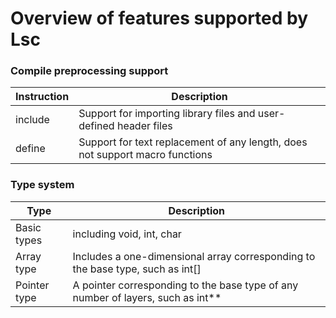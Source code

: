 Overview of features supported by Lsc
========================================

### Compile preprocessing support
Instruction | Description
------------|------------------------------
include		| Support for importing library files and user-defined header files
define		| Support for text replacement of any length, does not support macro functions



### Type system

Type		| Description
-------------|---------------------
Basic types  | including void, int, char
Array type   | Includes a one-dimensional array corresponding to the base type, such as int[]
Pointer type | A pointer corresponding to the base type of any number of layers, such as int**